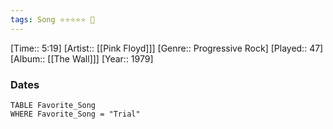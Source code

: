 ```yaml
---
tags: Song ⭐⭐⭐⭐⭐ 💛
---
```

[Time:: 5:19]
[Artist:: [[Pink Floyd]]]
[Genre:: Progressive Rock]
[Played:: 47]
[Album:: [[The Wall]]]
[Year:: 1979]
### Dates
````dataview
TABLE Favorite_Song
WHERE Favorite_Song = "Trial"
````